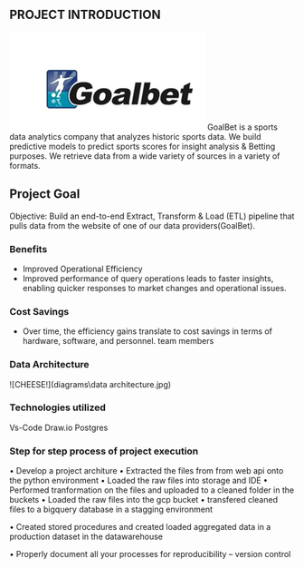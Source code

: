 ## PROJECT INTRODUCTION
![CHEESE!](diagrams\pic.jpg)
GoalBet is a sports data analytics company that analyzes historic sports
data. We build predictive models to predict sports scores for insight
analysis & Betting purposes. We retrieve data from a wide variety of
sources in a variety of formats.

## Project Goal

Objective: Build an end-to-end Extract, Transform & Load (ETL) pipeline that
pulls data from the website of one of our data providers(GoalBet).

### Benefits
- Improved Operational Efficiency
- Improved performance of query operations leads to faster insights, enabling quicker responses to market changes and operational issues.
### Cost Savings
- Over time, the efficiency gains translate to cost savings in terms of hardware, software, and personnel.
team members

### Data Architecture
![CHEESE!](diagrams\data architecture.jpg)



### Technologies utilized
Vs-Code
Draw.io
Postgres


### Step for step process of project execution

• Develop a project architure
• Extracted the files from from web api onto the python environment
• Loaded the raw files into storage and IDE
• Performed tranformation on the files and uploaded to a cleaned folder in the buckets
• Loaded the raw files into the gcp bucket
• transfered cleaned files to a bigquery database in a stagging environment

• Created stored procedures and created loaded aggregated data in a production dataset in the datawarehouse

• Properly document all your processes for reproducibility – version control